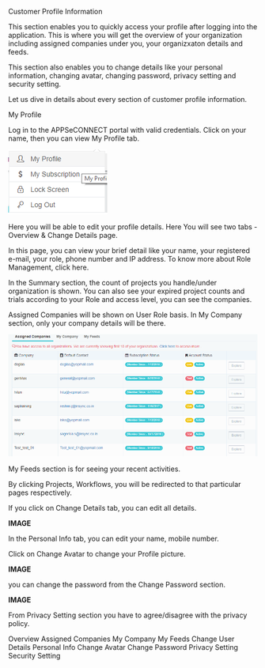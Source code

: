 

Customer Profile Information	

This section enables you to quickly access your profile after logging into the application. This is where you will get the overview of your organization including assigned companies under you, your organizxaton details and feeds.

This section also enables you to change details like your personal information, changing avatar, changing password, privacy setting and security setting.

Let us dive in details about every section of customer profile information.

My Profile 

Log in to the APPSeCONNECT portal with valid credentials.
Click on your name, then you can view My Profile tab. 

![MyProfile](../assets/images/MyProfile.png)

Here you will be able to edit your profile details. Here You will see two tabs - Overview & Change Details page.

In this page, you can view your brief detail like your  name, your registered e-mail, your role, phone number and IP address. To know more about Role Management, click here.


In the Summary section, the count of projects you handle/under organization is shown. You can also see your expired project counts and trials according to your Role and access level, you can see the companies.

Assigned Companies will be shown on User Role basis. In My Company section, only your company details will be there.

![AssignedCompanies](../assets/images/AssignedCompanies.png)

My Feeds section is for seeing your recent activities.

By clicking Projects, Workflows, you will be redirected to that particular pages respectively.

If you click on Change Details tab, you can edit all details.


**IMAGE**

In the Personal Info tab, you can edit your name, mobile number.

Click on Change Avatar to change your Profile picture.

**IMAGE**

you can change the password from the Change Password section.

**IMAGE**

From Privacy Setting section you have to agree/disagree with the privacy policy.


Overview
Assigned Companies
My Company
My Feeds
Change User Details
Personal Info
Change Avatar
Change Password
Privacy Setting
Security Setting

